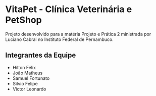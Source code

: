 # VitaPet - Clínica Veterinária e PetShop

Projeto desenvolvido para a matéria Projeto e Prática 2 ministrada por Luciano Cabral no Instituto Federal de Pernambuco.


## Integrantes da Equipe
- Hilton Félix
- João Matheus
- Samuel Fortunato
- Silvio Felipe 
- Victor Leonardo